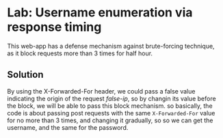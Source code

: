 # Lab: Username enumeration via response timing

This web-app has a defense mechanism against brute-forcing technique, as it block requests more than 3 times for half hour.

## Solution
By using the X-Forwarded-For header, we could pass a false value indicating the origin of the request *false-ip*, so by changin its value before the block, we will be able to pass this block mechanism.
so basically, the code is about passing post requests with the same ```X-Forwarded-For``` value for no more than 3 times, and changing it gradually, so so we can get the username, and the same for the password.
